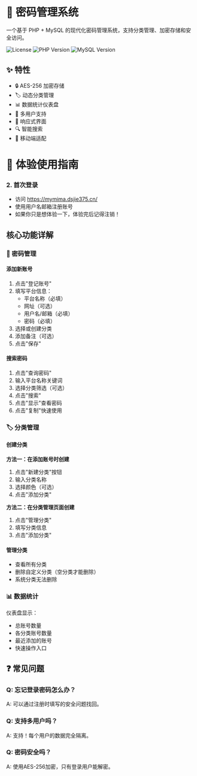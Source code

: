 # 🔐 密码管理系统

一个基于 PHP + MySQL 的现代化密码管理系统，支持分类管理、加密存储和安全访问。

![License](https://img.shields.io/badge/license-MIT-blue.svg)
![PHP Version](https://img.shields.io/badge/php-%3E%3D7.4-green.svg)
![MySQL Version](https://img.shields.io/badge/mysql-%3E%3D5.7-orange.svg)

## ✨ 特性

- 🔒 AES-256 加密存储
- 🏷️ 动态分类管理
- 📊 数据统计仪表盘
- 👥 多用户支持
- 🎨 响应式界面
- 🔍 智能搜索
- 📱 移动端适配

# 📖 体验使用指南

### 2. 首次登录
- 访问 https://mymima.dsjie375.cn/
- 使用用户名邮箱注册账号
- 如果你只是想体验一下，体验完后记得注销！

## 核心功能详解

### 🔐 密码管理

#### 添加新账号
1. 点击"登记账号"
2. 填写平台信息：
   - 平台名称（必填）
   - 网址（可选）
   - 用户名/邮箱（必填）
   - 密码（必填）
3. 选择或创建分类
4. 添加备注（可选）
5. 点击"保存"

#### 搜索密码
1. 点击"查询密码"
2. 输入平台名称关键词
3. 选择分类筛选（可选）
4. 点击"搜索"
5. 点击"显示"查看密码
6. 点击"复制"快速使用

### 🏷️ 分类管理

#### 创建分类
**方法一：在添加账号时创建**
1. 点击"新建分类"按钮
2. 输入分类名称
3. 选择颜色（可选）
4. 点击"添加分类"

**方法二：在分类管理页面创建**
1. 点击"管理分类"
2. 填写分类信息
3. 点击"添加分类"

#### 管理分类
- 查看所有分类
- 删除自定义分类（空分类才能删除）
- 系统分类无法删除

### 📊 数据统计

仪表盘显示：
- 总账号数量
- 各分类账号数量
- 最近添加的账号
- 快速操作入口



## ❓ 常见问题

### Q: 忘记登录密码怎么办？
A: 可以通过注册时填写的安全问题找回。

### Q: 支持多用户吗？
A: 支持！每个用户的数据完全隔离。

### Q: 密码安全吗？
A: 使用AES-256加密，只有登录用户能解密。

